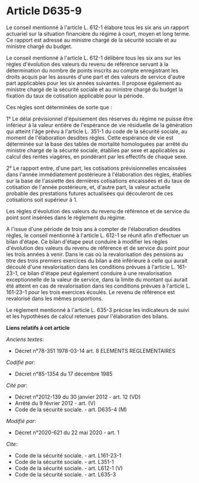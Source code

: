 # Article D635-9

Le conseil mentionné à l'article L. 612-1 élabore tous les six ans un rapport actuariel sur la situation financière du régime
à court, moyen et long terme. Ce rapport est adressé au ministre chargé de la sécurité sociale et au ministre chargé du
budget. 

Le conseil mentionné à l'article L. 612-1 délibère tous les six ans sur les règles d'évolution des valeurs du revenu de
référence servant à la détermination du nombre de points inscrits au compte enregistrant les droits acquis par les assurés
d'une part et des valeurs de service d'autre part applicables pour les six années suivantes. Il propose également au ministre
chargé de la sécurité sociale et au ministre chargé du budget la fixation du taux de cotisation applicable pour la période. 

Ces règles sont déterminées de sorte que : 

1° Le délai prévisionnel d'épuisement des réserves du régime ne puisse être inférieur à la valeur entière de l'espérance de
vie résiduelle de la génération qui atteint l'âge prévu à l'article L. 351-1 du code de la sécurité sociale, au moment de
l'élaboration desdites règles. Cette espérance de vie est déterminée sur la base des tables de mortalité homologuées par
arrêté du ministre chargé de la sécurité sociale, établies par sexe et applicables au calcul des rentes viagères, en
pondérant par les effectifs de chaque sexe. 

2° Le rapport entre, d'une part, les cotisations prévisionnelles encaissées dans l'année immédiatement postérieure à
l'élaboration des règles, établies sur la base de l'assiette des dernières cotisations encaissées et du taux de cotisation de
l'année postérieure, et, d'autre part, la valeur actuelle probable des prestations futures actualisées qui découleront de ces
cotisations soit supérieur à 1. 

Les règles d'évolution des valeurs du revenu de référence et de service du point sont insérées dans le règlement du régime. 

A l'issue d'une période de trois ans à compter de l'élaboration desdites règles, le conseil mentionné à l'article L. 612-1 se
réunit afin d'effectuer un bilan d'étape. Ce bilan d'étape peut conduire à modifier les règles d'évolution des valeurs du
revenu de référence et de service du point pour les trois années à venir. Dans le cas où la revalorisation des pensions au
titre des trois premiers exercices du bilan a été inférieure à celle qui aurait découlé d'une revalorisation dans les
conditions prévues à l'article L. 161-23-1, ce bilan d'étape peut également conduire à une revalorisation exceptionnelle de
la valeur de service, dans la limite du montant qui aurait été atteint en cas de revalorisation dans les conditions prévues à
l'article L. 161-23-1 pour les trois exercices écoulés. Le revenu de référence est revalorisé dans les mêmes proportions. 

Le règlement mentionné à l'article L. 635-3 précise les indicateurs de suivi et les hypothèses de calcul retenues pour
l'élaboration des bilans.

**Liens relatifs à cet article**

_Anciens textes_:

  - Décret n°78-351 1978-03-14 art. 8 ELEMENTS REGLEMENTAIRES

_Codifié par_:

  - Décret n°85-1354 du 17 décembre 1985

_Cité par_:

  - Décret n°2012-139 du 30 janvier 2012 - art. 12 (VD)
  - Arrêté du 9 février 2012 - art. (V)
  - Code de la sécurité sociale. - art. D635-4 (M)

_Modifié par_:

  - Décret n°2020-621 du 22 mai 2020 - art. 1

_Cite_:

  - Code de la sécurité sociale. - art. L161-23-1
  - Code de la sécurité sociale. - art. L351-1
  - Code de la sécurité sociale. - art. L612-1 (V)
  - Code de la sécurité sociale. - art. L635-3
